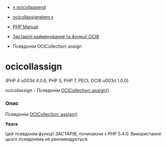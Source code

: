 - [« ocicollappend](function.ocicollappend.md)
- [ocicollassignelem »](function.ocicollassignelem.md)

- [PHP Manual](index.md)
- [Застарілі найменування та функції OCI8](oldaliases.oci8.md)
- Псевдонім OCICollection::assign

# ocicollassign

(PHP 4 u003d 4.0.6, PHP 5, PHP 7, PECL OCI8 u003d 1.0.0)

ocicollassign - Псевдонім
[OCICollection::assign()](ocicollection.assign.md)

### Опис

Псевдонім [OCICollection::assign()](ocicollection.assign.md)

**Увага**

Цей псевдонім функції *ЗАСТАРІВ*, починаючи з PHP 5.4.0. Використання
цього псевдоніма не рекомендується.
